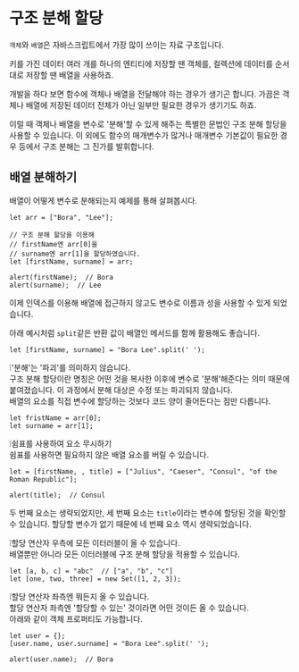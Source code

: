 # 구조 분해 할당

`객체`와 `배열`은 자바스크립트에서 가장 많이 쓰이는 자료 구조입니다.   
   
키를 가진 데이터 여러 개를 하나의 엔티티에 저장할 땐 객체를, 컬렉션에 데이터를 순서대로 저장할 땐 배열을 사용하죠.   
   
개발을 하다 보면 함수에 객체나 배열을 전달해야 하는 경우가 생기곤 합니다. 가끔은 객체나 배열에 저장된 데이터 전체가 아닌 일부만 필요한 경우가 생기기도 하죠.   
   
이럴 때 객체나 배열을 변수로 '분해'할 수 있게 해주는 특별한 문법인 구조 분해 할당을 사용할 수 있습니다. 이 외에도 함수의 매개변수가 많거나 매개변수 기본값이 필요한 경우 등에서 구조 분해는 그 진가를 발휘합니다.


## 배열 분해하기

배열이 어떻게 변수로 분해되는지 예제를 통해 살펴봅시다.
```
let arr = ["Bora", "Lee"];

// 구조 분해 할당을 이용해
// firstName엔 arr[0]을
// surname엔 arr[1]을 할당하였습니다.
let [firstName, surname] = arr;

alert(firstName);  // Bora
alert(surname);  // Lee
```
이제 인덱스를 이용해 배열에 접근하지 않고도 변수로 이름과 성을 사용할 수 있게 되었습니다.   
   
아래 예시처럼 `split`같은 반환 값이 배열인 메서드를 함께 활용해도 좋습니다.
```
let [firstName, surname] = "Bora Lee".split(' ');
```
   
❕'분해'는 '파괴'를 의미하지 않습니다.   
구조 분해 할당이란 명칭은 어떤 것을 복사한 이후에 변수로 '분해'해준다는 의미 때문에 붙여졌습니다. 이 과정에서 분해 대상은 수정 또는 파괴되지 않습니다.   
배열의 요소를 직접 변수에 할당하는 것보다 코드 양이 줄어든다는 점만 다릅니다.
```
let fristName = arr[0];
let surname = arr[1];
```
   
   
❕쉼표를 사용하여 요소 무시하기   
쉼표를 사용하면 필요하지 않은 배열 요소를 버릴 수 있습니다.
```
let = [firstName, , title] = ["Julius", "Caeser", "Consul", "of the Roman Republic"];

alert(title);  // Consul
```
두 번째 요소는 생략되었지만, 세 번째 요소는 `title`이라는 변수에 할당된 것을 확인할 수 있습니다. 할당할 변수가 없기 때문에 네 번쨰 요소 역시 생략되었습니다.   
   
   
❕할당 연산자 우측에 모든 이터러블이 올 수 있습니다.   
배열뿐만 아니라 모든 이터러블에 구조 분해 할당을 적용할 수 있습니다.
```
let [a, b, c] = "abc"  // ["a", "b", "c"]
let [one, two, three] = new Set([1, 2, 3]);
```
   
   
❕할당 연산자 좌측엔 뭐든지 올 수 있습니다.   
할당 연산자 좌측엔 '할당할 수 있는' 것이라면 어떤 것이든 올 수 있습니다.   
아래와 같이 객체 프로퍼티도 가능합니다.
```
let user = {};
[user.name, user.surname] = "Bora Lee".split(' ');

alert(user.name);  // Bora
```
   
   
